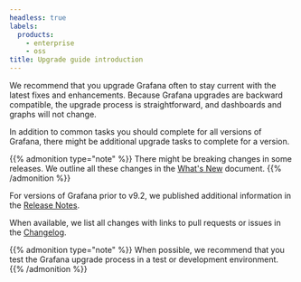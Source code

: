 ```yaml
---
headless: true
labels:
  products:
    - enterprise
    - oss
title: Upgrade guide introduction
---
```


We recommend that you upgrade Grafana often to stay current with the latest fixes and enhancements.
Because Grafana upgrades are backward compatible, the upgrade process is straightforward, and dashboards and graphs will not change.

In addition to common tasks you should complete for all versions of Grafana, there might be additional upgrade tasks to complete for a version.

{{% admonition type="note" %}}
There might be breaking changes in some releases. We outline all these changes in the [What's New](https://grafana.com/docs/grafana/<GRAFANA_VERSION>/whatsnew/) document.
{{% /admonition %}}

For versions of Grafana prior to v9.2, we published additional information in the [Release Notes](https://grafana.com/docs/grafana/<GRAFANA_VERSION>/release-notes/).

When available, we list all changes with links to pull requests or issues in the [Changelog](https://github.com/grafana/grafana/blob/main/CHANGELOG.md).

{{% admonition type="note" %}}
When possible, we recommend that you test the Grafana upgrade process in a test or development environment.
{{% /admonition %}}
